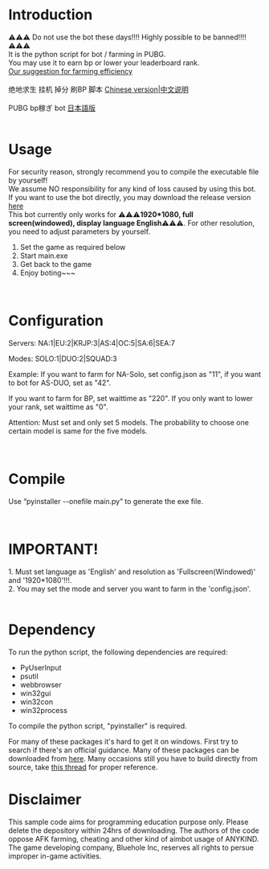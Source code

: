 # Introduction
⚠⚠⚠ Do not use the bot these days!!!! Highly possible to be banned!!!!⚠⚠⚠<br />
It is the python script for bot / farming in PUBG. <br />
You may use it to earn bp or lower your leaderboard rank. <br />
[Our suggestion for farming efficiency](https://github.com/xulusjb/PUBG/wiki/Farming-efficiency)
<br />
<br />
绝地求生 挂机 掉分 刷BP 脚本
[Chinese version|中文说明](https://github.com/xulusjb/PUBG/wiki/%E4%B8%AD%E6%96%87%E8%AF%B4%E6%98%8E) <br/>
<br />
PUBG bp稼ぎ bot
[日本語版](https://github.com/xulusjb/PUBG/wiki/%E6%97%A5%E6%9C%AC%E8%AA%9E%E7%89%88wiki) </br>
<br />
<!--
[![Support via PayPal](https://cdn.rawgit.com/twolfson/paypal-github-button/1.0.0/dist/button.svg)](https://www.paypal.me/htakatoshi/)
-->
# Usage

For security reason, strongly recommend you to compile the executable file by yourself!</br>
We assume NO responsibility for any kind of loss caused by using this bot.</br>
If you want to use the bot directly, you may download the release version [here](https://github.com/xulusjb/PUBG/releases)</br>
This bot currently only works for ⚠⚠⚠**1920*1080, full screen(windowed), display language English**⚠⚠⚠. For other resolution, you need to adjust parameters by yourself.
1. Set the game as required below
1. Start main.exe
1. Get back to the game
1. Enjoy boting~~~
<br />
  

# Configuration

<p>Servers: NA:1|EU:2|KRJP:3|AS:4|OC:5|SA:6|SEA:7 </p>
<p>Modes: SOLO:1|DUO:2|SQUAD:3 </p>
<p>Example: If you want to farm for NA-Solo, set config.json as "11",  if you want to bot for AS-DUO, set as "42". </p>
<p>If you want to farm for BP, set waittime as "220". If you only want to lower your rank, set waittime as "0".</p>
<p>Attention: Must set and only set 5 models. The probability to choose one certain model is same for the five models.</p>
<br />
<h1>
Compile
</h1>
<p>Use “pyinstaller --onefile main.py” to generate the exe file. </p>
<br />
<h1>
IMPORTANT!
</h1>
1. Must set language as 'English' and resolution as 'Fullscreen(Windowed)' and '1920*1080'!!!.<br />
2. You may set the mode and server you want to farm in the 'config.json'.<br />
<br />

# Dependency

To run the python script, the following dependencies are required:
* PyUserInput
* psutil 
* webbrowser 
* win32gui 
* win32con 
* win32process

To compile the python script, "pyinstaller" is required.

For many of these packages it's hard to get it on windows. First try to search if there's an official guidance. Many of these packages can be downloaded from [here](https://www.lfd.uci.edu/~gohlke/pythonlibs). Many occasions still you have to build directly from source, take [this thread](https://github.com/xulusjb/PUBG/issues/5#issuecomment-369245480) for proper reference.


# Disclaimer

<p>This sample code aims for programming education purpose only. Please delete the depository within 24hrs of downloading. The authors of the code oppose AFK farming, cheating and other kind of aimbot usage of ANYKIND. The game developing company, Bluehole Inc, reserves all rights to persue improper in-game activities. </p>

<br/>
